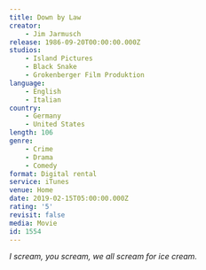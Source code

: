 ```yaml
---
title: Down by Law
creator:
    - Jim Jarmusch
release: 1986-09-20T00:00:00.000Z
studios:
    - Island Pictures
    - Black Snake
    - Grokenberger Film Produktion
language:
    - English
    - Italian
country:
    - Germany
    - United States
length: 106
genre:
    - Crime
    - Drama
    - Comedy
format: Digital rental
service: iTunes
venue: Home
date: 2019-02-15T05:00:00.000Z
rating: '5'
revisit: false
media: Movie
id: 1554
---
```


<i>I scream, you scream, we all scream for ice cream.</i>
